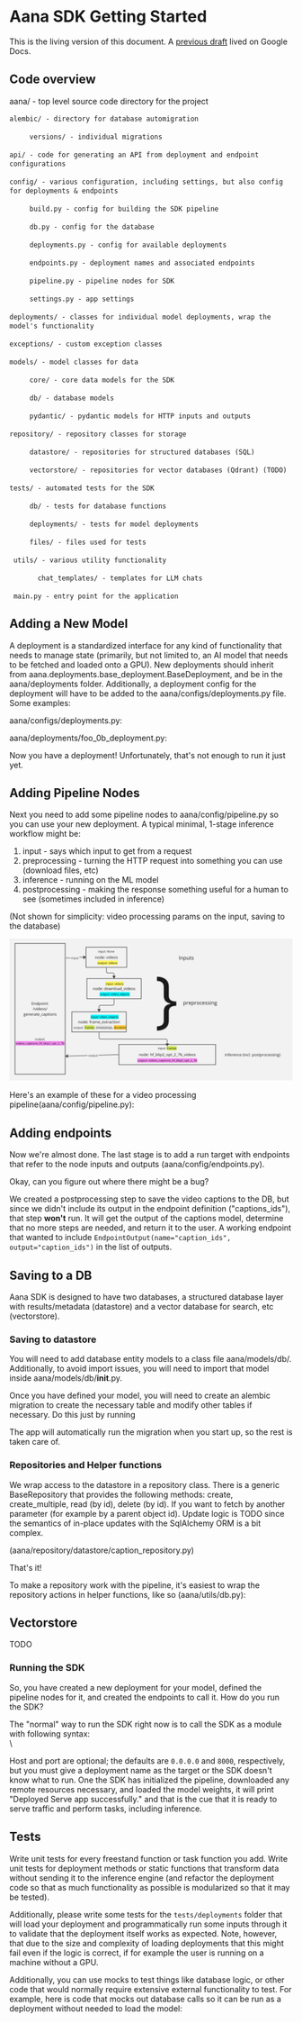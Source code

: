 # Aana SDK Getting Started

This is the living version of this document. A [previous draft](https://docs.google.com/document/d/1z1y7Gxo1RwL_9MyTzRVvwA6tsOaVz8JKzlOA9Bxq2FU/edit#heading=h.70hndo88ymuh) lived on Google Docs.


## Code overview

aana/ - top level source code directory for the project

    alembic/ - directory for database automigration

         versions/ - individual migrations

    api/ - code for generating an API from deployment and endpoint configurations

    config/ - various configuration, including settings, but also config for deployments & endpoints

         build.py - config for building the SDK pipeline

         db.py - config for the database

         deployments.py - config for available deployments

         endpoints.py - deployment names and associated endpoints

         pipeline.py - pipeline nodes for SDK

         settings.py - app settings

    deployments/ - classes for individual model deployments, wrap the model's functionality

    exceptions/ - custom exception classes

    models/ - model classes for data

         core/ - core data models for the SDK

         db/ - database models 

         pydantic/ - pydantic models for HTTP inputs and outputs

    repository/ - repository classes for storage

         datastore/ - repositories for structured databases (SQL)

         vectorstore/ - repositories for vector databases (Qdrant) (TODO)

    tests/ - automated tests for the SDK

         db/ - tests for database functions

         deployments/ - tests for model deployments

         files/ - files used for tests

     utils/ - various utility functionality

           chat_templates/ - templates for LLM chats

     main.py - entry point for the application


## Adding a New Model

A deployment is a standardized interface for any kind of functionality that needs to manage state (primarily, but not limited to, an AI model that needs to be fetched and loaded onto a GPU). New deployments should inherit from aana.deployments.base_deployment.BaseDeployment, and be in the aana/deployments folder. Additionally, a deployment config for the deployment will have to be added to the aana/configs/deployments.py file. Some examples:

aana/configs/deployments.py:

aana/deployments/foo_0b_deployment.py:

Now you have a deployment! Unfortunately, that's not enough to run it just yet.


## Adding Pipeline Nodes

Next you need to add some pipeline nodes to aana/config/pipeline.py so you can use your new deployment. A typical minimal, 1-stage inference workflow might be:

1. input - says which input to get from a request
2. preprocessing - turning the HTTP request into something you can use (download files, etc)
3. inference - running on the ML model
4. postprocessing - making the response something useful for a human to see (sometimes included in inference)

(Not shown for simplicity: video processing params on the input, saving to the database)

![](diagram.png)

Here's an example of these for a video processing pipeline(aana/config/pipeline.py):


## Adding endpoints

Now we're almost done. The last stage is to add a run target with endpoints that refer to the node inputs and outputs (aana/config/endpoints.py).

Okay, can you figure out where there might be a bug?

We created a postprocessing step to save the video captions to the DB, but since we didn't include its output in the endpoint definition ("captions_ids"), that step **won't** run. It will get the output of the captions model, determine that no more steps are needed, and return it to the user. A working endpoint that wanted to include `EndpointOutput(name="caption_ids", output="caption_ids")` in the list of outputs.


## Saving to a DB

Aana SDK is designed to have two databases, a structured database layer with results/metadata (datastore) and a vector database for search, etc (vectorstore).


### Saving to datastore

You will need to add database entity models to a class file aana/models/db/. Additionally, to avoid import issues, you will need to import that model inside aana/models/db/__init__.py.

Once you have defined your model, you will need to create an alembic migration to create the necessary table and modify other tables if necessary. Do this just by running

The app will automatically run the migration when you start up, so the rest is taken care of.


### Repositories and Helper functions

We wrap access to the datastore in a repository class. There is a generic BaseRepository that provides the following methods: create, create_multiple, read (by id), delete (by id). If you want to fetch by another parameter (for example by a parent object id). Update logic is TODO since the semantics of in-place updates with the SqlAlchemy ORM is a bit complex.

(aana/repository/datastore/caption_repository.py)

That's it! 

To make a repository work with the pipeline, it's easiest to wrap the repository actions in helper functions, like so (aana/utils/db.py):


## Vectorstore

TODO


### Running the SDK

So, you have created a new deployment for your model, defined the pipeline nodes for it, and created the endpoints to call it. How do you run the SDK?

The "normal" way to run the SDK right now is to call the SDK as a module with following syntax: \
 \


Host and port are optional; the defaults are `0.0.0.0` and `8000`, respectively, but you must give a deployment name as the target or the SDK doesn't know what to run. One the SDK has initialized the pipeline, downloaded any remote resources necessary, and loaded the model weights, it will print "Deployed Serve app successfully." and that is the cue that it is ready to serve traffic and perform tasks, including inference.


## Tests

Write unit tests for every freestand function or task function you add. Write unit tests for deployment methods or static functions that transform data without sending it to the inference engine (and refactor the deployment code so that as much functionality as possible is modularized so that it may be tested). 

Additionally, please write some tests for the `tests/deployments` folder that will load your deployment and programmatically run some inputs through it to validate that the deployment itself works as expected. Note, however, that due to the size and complexity of loading deployments that this might fail even if the logic is correct, if for example the user is running on a machine without a GPU.

Additionally, you can use mocks to test things like database logic, or other code that would normally require extensive external functionality to test. For example, here is code that mocks out database calls so it can be run as a deployment without needed to load the model:
